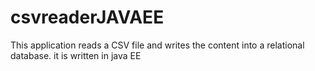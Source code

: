 # csvreaderJAVAEE
This application reads a CSV file and writes the content into a relational database. it is written in java EE

